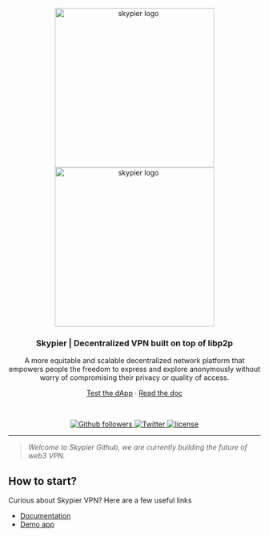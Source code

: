 <p align="center">
  <a href="https://skypier.io/#gh-light-mode-only">
    <img src="https://skypier.io/skypier_logo_baseline.png" width="318px" alt="skypier logo" />
  </a>
  <a href="https://skypier.io/#gh-dark-mode-only">
    <img src="https://skypier.io/skypier_logo_baseline.png" width="318px" alt="skypier logo" />
  </a>
</p>

<h3 align="center">
    Skypier | Decentralized VPN built on top of libp2p
</h3>
<p align="center">
   A more equitable and scalable decentralized network platform that empowers people the freedom to express and explore anonymously without worry of compromising their privacy or quality of access. 
</p>
<p align="center"><a href="https://skypier.io/">Test the dApp</a> · <a href="https://tinglik.notion.site/On-boarding-the-SkyPier-Network-0967d277dfee49dfb2e537a1b89961b6">Read the doc</a></p>
<br />

<p align="center">
    <a href="#">
    <img src="https://img.shields.io/github/followers/SkyPierIO" alt="Github followers" />
    </a>
    <a href="https://twitter.com/SkypierIO">
        <img src="https://img.shields.io/twitter/follow/SkypierIO" alt="Twitter" />
    </a>
    <a href="https://github.com/SkyPierIO">
        <img src="https://img.shields.io/github/license/SkyPierIO/SkyPierUI" alt="license" />
    </a>
</p>

<hr>


> *Welcome to Skypier Github, we are currently building the future of web3 VPN.*

## How to start?

Curious about Skypier VPN? Here are a few useful links

- [Documentation](https://tinglik.notion.site/On-boarding-the-SkyPier-Network-0967d277dfee49dfb2e537a1b89961b6)
- [Demo app](https://skypier.io)
